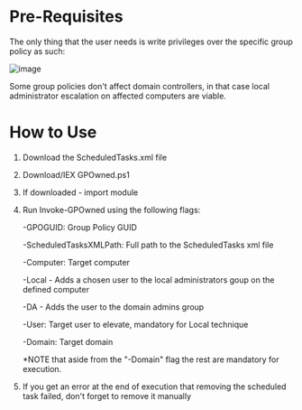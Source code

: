 # Pre-Requisites

The only thing that the user needs is write privileges over the specific group policy as such:

![image](https://github.com/user-attachments/assets/bd348768-a26c-40be-9c9d-17b8d9547327)

Some group policies don't affect domain controllers, in that case local administrator escalation on affected computers are viable.

# How to Use

1. Download the ScheduledTasks.xml file
2. Download/IEX GPOwned.ps1
3. If downloaded - import module
4. Run Invoke-GPOwned using the following flags:

     -GPOGUID: Group Policy GUID

     -ScheduledTasksXMLPath: Full path to the ScheduledTasks xml file

     -Computer: Target computer
 
     -Local - Adds a chosen user to the local administrators goup on the defined computer
 
     -DA - Adds the user to the domain admins group
 
     -User: Target user to elevate, mandatory for Local technique
 
     -Domain: Target domain

     *NOTE that aside from the "-Domain" flag the rest are mandatory for execution.

 5. If you get an error at the end of execution that removing the scheduled task failed, don't forget to remove it manually
